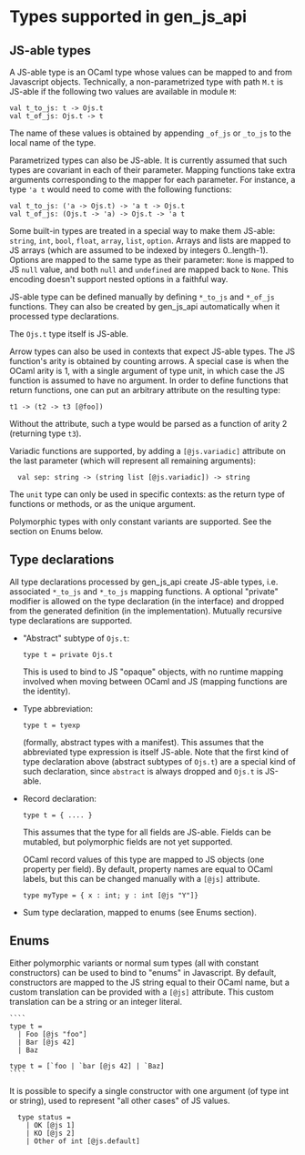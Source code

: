 Types supported in gen_js_api
=============================

JS-able types
-------------

A JS-able type is an OCaml type whose values can be mapped to and from
Javascript objects.  Technically, a non-parametrized type with path
`M.t` is JS-able if the following two values are available in module
`M`:

 ````
 val t_to_js: t -> Ojs.t
 val t_of_js: Ojs.t -> t
 ````

The name of these values is obtained by appending `_of_js` or `_to_js`
to the local name of the type.

Parametrized types can also be JS-able.  It is currently assumed that
such types are covariant in each of their parameter.  Mapping
functions take extra arguments corresponding to the mapper for each
parameter.  For instance, a type `'a t` would need to come with the following
functions:

 ````
 val t_to_js: ('a -> Ojs.t) -> 'a t -> Ojs.t
 val t_of_js: (Ojs.t -> 'a) -> Ojs.t -> 'a t
 ````

Some built-in types are treated in a special way to make them JS-able:
`string`, `int`, `bool`, `float`, `array`, `list`, `option`.  Arrays
and lists are mapped to JS arrays (which are assumed to be indexed by
integers 0..length-1).  Options are mapped to the same type as their
parameter: `None` is mapped to JS `null` value, and both `null` and
`undefined` are mapped back to `None`.  This encoding doesn't support
nested options in a faithful way.

JS-able type can be defined manually by defining `*_to_js` and
`*_of_js` functions.  They can also be created by gen_js_api
automatically when it processed type declarations.

The `Ojs.t` type itself is JS-able.

Arrow types can also be used in contexts that expect JS-able
types. The JS function's arity is obtained by counting arrows.  A
special case is when the OCaml arity is 1, with a single argument of
type unit, in which case the JS function is assumed to have no
argument.  In order to define functions that return functions, one can
put an arbitrary attribute on the resulting type:

   ```t1 -> (t2 -> t3 [@foo])```

Without the attribute, such a type would be parsed as a function of
arity 2 (returning type `t3`).


Variadic functions are supported, by adding a `[@js.variadic]`
attribute on the last parameter (which will represent all remaining
arguments):

  ````
    val sep: string -> (string list [@js.variadic]) -> string
  ````

The `unit` type can only be used in specific contexts: as the return
type of functions or methods, or as the unique argument.

Polymorphic types with only constant variants are supported.  See the section
on Enums below.


Type declarations
-----------------

All type declarations processed by gen_js_api create JS-able types,
i.e.  associated `*_to_js` and `*_to_js` mapping functions.  A
optional "private" modifier is allowed on the type declaration (in the
interface) and dropped from the generated definition (in the
implementation).  Mutually recursive type declarations are supported.


- "Abstract" subtype of `Ojs.t`:

    ````
    type t = private Ojs.t
    ````

  This is used to bind to JS "opaque" objects, with no runtime mapping
  involved when moving between OCaml and JS (mapping functions are the
  identity).

- Type abbreviation:

    ````
    type t = tyexp
    ````

  (formally, abstract types with a manifest).  This assumes that the
  abbreviated type expression is itself JS-able.  Note that the first
  kind of type declaration above (abstract subtypes of `Ojs.t`) are
  a special kind of such declaration, since `abstract` is always dropped
  and `Ojs.t` is JS-able.

- Record declaration:

    ````
    type t = { .... }
    ````

  This assumes that the type for all fields are JS-able.  Fields can
  be mutabled, but polymorphic fields are not yet supported.

  OCaml record values of this type are mapped to JS objects (one
  property per field).  By default, property names are equal to OCaml
  labels, but this can be changed manually with a `[@js]` attribute.

  ````
  type myType = { x : int; y : int [@js "Y"]}
  ````

- Sum type declaration, mapped to enums (see Enums section).


Enums
-----

Either polymorphic variants or normal sum types (all with constant
constructors) can be used to bind to "enums" in Javascript.  By
default, constructors are mapped to the JS string equal to their OCaml
name, but a custom translation can be provided with a `[@js]`
attribute.  This custom translation can be a string or an integer
literal.

    ````
    type t =
      | Foo [@js "foo"]
      | Bar [@js 42]
      | Baz

    type t = [`foo | `bar [@js 42] | `Baz]
    ````


It is possible to specify a single constructor with one argument (of
type int or string), used to represent "all other cases" of JS values.

  ````
    type status =
      | OK [@js 1]
      | KO [@js 2]
      | Other of int [@js.default]
  ````
